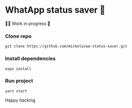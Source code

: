 # WhatApp status saver 📱

👨‍🔧 Work in progress 🚧

### Clone repo
    
    git clone https://github.com/mickela/wa-status-saver.git

### Install dependencies
    
    expo install

### Run project
    
    yarn start
    
Happy hacking 
